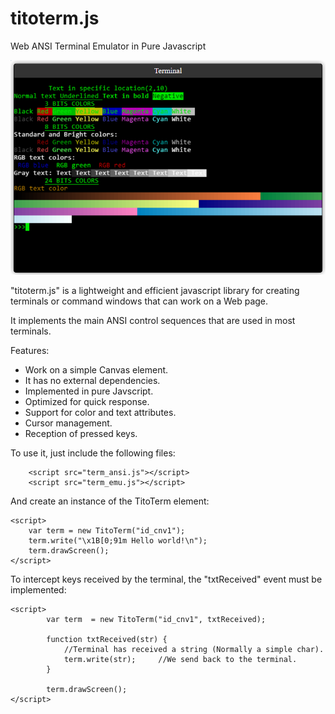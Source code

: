 # titoterm.js
Web ANSI Terminal Emulator in Pure Javascript

<center><img src="screen.png" width="600"/></center>

"titoterm.js" is a lightweight and efficient javascript library for creating terminals or command windows that can work on a Web page.

It implements the main ANSI control sequences that are used in most terminals.

Features: 

- Work on a simple Canvas element.
- It has no external dependencies.
- Implemented in pure Javscript.
- Optimized for quick response.
- Support for color and text attributes.
- Cursor management.
- Reception of pressed keys.

To use it, just include the following files:

```
    <script src="term_ansi.js"></script>    
    <script src="term_emu.js"></script>    
``` 

And create an instance of the TitoTerm element:

```
<script>
    var term = new TitoTerm("id_cnv1");
    term.write("\x1B[0;91m Hello world!\n");    
    term.drawScreen();
</script>
```

To intercept keys received by the terminal, the "txtReceived" event must be implemented:

```
<script>
        var term  = new TitoTerm("id_cnv1", txtReceived);

        function txtReceived(str) {
            //Terminal has received a string (Normally a simple char).
            term.write(str);     //We send back to the terminal.
        }

        term.drawScreen();
</script>
```
